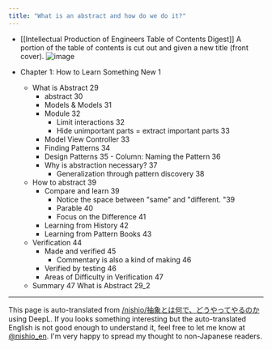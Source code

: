 ```yaml
---
title: "What is an abstract and how do we do it?"
---
```


- [[Intellectual Production of Engineers Table of Contents Digest]]
A portion of the table of contents is cut out and given a new title (front cover).
![image](https://gyazo.com/2e875dc245157bd6313ee4bbd0d3675a/thumb/1000)


- Chapter 1: How to Learn Something New 1
    - What is Abstract 29
        - abstract 30
        - Models & Models 31
        - Module 32
            - Limit interactions 32
            - Hide unimportant parts = extract important parts 33
        - Model View Controller 33
        - Finding Patterns 34
        - Design Patterns 35
                - Column: Naming the Pattern 36
        - Why is abstraction necessary? 37
            - Generalization through pattern discovery 38
    - How to abstract 39
        - Compare and learn 39
            - Notice the space between "same" and "different. "39
            - Parable 40
            - Focus on the Difference 41
        - Learning from History 42
        - Learning from Pattern Books 43
    - Verification 44
        - Made and verified 45
            - Commentary is also a kind of making 46
        - Verified by testing 46
        - Areas of Difficulty in Verification 47
    - Summary 47
What is Abstract 29_2
---
This page is auto-translated from [/nishio/抽象とは何で、どうやってやるのか](https://scrapbox.io/nishio/抽象とは何で、どうやってやるのか) using DeepL. If you looks something interesting but the auto-translated English is not good enough to understand it, feel free to let me know at [@nishio_en](https://twitter.com/nishio_en). I'm very happy to spread my thought to non-Japanese readers.